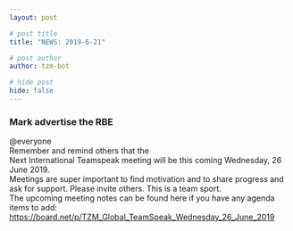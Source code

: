 ```yaml
---
layout: post

# post title
title: "NEWS: 2019-6-21"

# post author
author: tzm-bot

# hide post
hide: false
---
```


### Mark advertise the RBE

@​everyone  
Remember and remind others that the  
Next International Teamspeak meeting will be this coming Wednesday, 26 June 2019.   
Meetings are super important to find motivation and to share progress and ask for support. Please invite others. This is a team sport.  
The upcoming meeting notes can be found here if you have any agenda items to add:  https://board.net/p/TZM_Global_TeamSpeak_Wednesday_26_June_2019  


